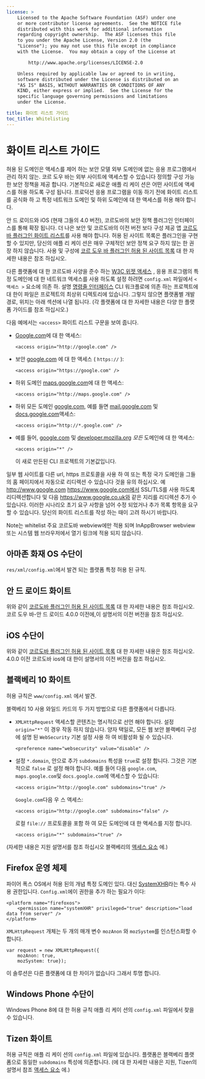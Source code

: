 ```yaml
---
license: >
    Licensed to the Apache Software Foundation (ASF) under one
    or more contributor license agreements.  See the NOTICE file
    distributed with this work for additional information
    regarding copyright ownership.  The ASF licenses this file
    to you under the Apache License, Version 2.0 (the
    "License"); you may not use this file except in compliance
    with the License.  You may obtain a copy of the License at

        http://www.apache.org/licenses/LICENSE-2.0

    Unless required by applicable law or agreed to in writing,
    software distributed under the License is distributed on an
    "AS IS" BASIS, WITHOUT WARRANTIES OR CONDITIONS OF ANY
    KIND, either express or implied.  See the License for the
    specific language governing permissions and limitations
    under the License.

title: 화이트 리스트 가이드
toc_title: Whitelisting
---
```


# 화이트 리스트 가이드

허용 된 도메인은 액세스를 제어 하는 보안 모델 외부 도메인에 없는 응용 프로그램에서 관리 하지 않는. 코르 도우 바는 외부 사이트에 액세스할 수 있습니다 정의할 구성 가능한 보안 정책을 제공 합니다. 기본적으로 새로운 애플 리 케이 션은 어떤 사이트에 액세스를 허용 하도록 구성 됩니다. 프로덕션 응용 프로그램을 이동 하기 전에 화이트 리스트를 공식화 하 고 특정 네트워크 도메인 및 하위 도메인에 대 한 액세스를 허용 해야 합니다.

안 드 로이드와 iOS (현재 그들의 4.0 버전), 코르도바의 보안 정책 플러그인 인터페이스를 통해 확장 됩니다. 더 나은 보안 및 코르도바의 이전 버전 보다 구성 제공 앱 [코르도바 플러그인 화이트 리스트][1]를 사용 해야 합니다. 허용 된 사이트 목록은 플러그인을 구현할 수 있지만, 당신의 애플 리 케이 션은 매우 구체적인 보안 정책 요구 하지 않는 한 권장 하지 않습니다. 사용 및 구성에 [코르 도우 바 플러그인 허용 된 사이트 목록][1] 대 한 자세한 내용은 참조 하십시오.

 [1]: https://github.com/apache/cordova-plugin-whitelist

다른 플랫폼에 대 한 코르도바 사양을 준수 하는 [W3C 위젯 액세스][2] , 응용 프로그램의 특정 도메인에 대 한 네트워크 액세스를 사용 하도록 설정 하려면 `config.xml` 파일에서 `< 액세스 >` 요소에 의존 하. 설명 [명령줄 인터페이스](../../cli/index.html) CLI 워크플로에 의존 하는 프로젝트에 대 한이 파일은 프로젝트의 최상위 디렉토리에 있습니다. 그렇지 않으면 플랫폼별 개발 경로, 위치는 아래 섹션에 나열 됩니다. (각 플랫폼에 대 한 자세한 내용은 다양 한 플랫폼 가이드를 참조 하십시오.)

 [2]: http://www.w3.org/TR/widgets-access/

다음 예에서는 `<access>` 화이트 리스트 구문을 보여 줍니다.

*   [Google.com][3]에 대 한 액세스:
    
        <access origin="http://google.com" />
        

*   보안 [google.com][4] 에 대 한 액세스 ( `https://` ):
    
        <access origin="https://google.com" />
        

*   하위 도메인 [maps.google.com][5]에 대 한 액세스:
    
        <access origin="http://maps.google.com" />
        

*   하위 모든 도메인 [google.com][3], 예를 들면 [mail.google.com][6] 및 [docs.google.com][7]액세스:
    
        <access origin="http://*.google.com" />
        

*   예를 들어, [google.com][3] 및 [developer.mozilla.org][8] *모든* 도메인에 대 한 액세스:
    
        <access origin="*" />
        
    
    이 새로 만든된 CLI 프로젝트의 기본값입니다.

 [3]: http://google.com
 [4]: https://google.com
 [5]: http://maps.google.com
 [6]: http://mail.google.com
 [7]: http://docs.google.com
 [8]: http://developer.mozilla.org

일부 웹 사이트를 다른 url, https 프로토콜을 사용 하 여 또는 특정 국가 도메인을 그들의 홈 페이지에서 자동으로 리디렉션 수 있습니다 것을 유의 하십시오. 예 http://www.google.com https://www.google.com에서 SSL/TLS를 사용 하도록 리디렉션합니다 및 다음 https://www.google.co.uk와 같은 지리를 리디렉션 추가 수 있습니다. 이러한 시나리오 초기 요구 사항을 넘어 수정 되었거나 추가 목록 항목을 요구할 수 있습니다. 당신의 화이트 리스트를 작성 하는 때이 고려 하시기 바랍니다.

Note는 whitelist 주요 코르도바 webview에만 적용 되며 InAppBrowser webview 또는 시스템 웹 브라우저에서 열기 링크에 적용 되지 않습니다.

## 아마존 화재 OS 수단이

`res/xml/config.xml`에서 발견 되는 플랫폼 특정 허용 된 규칙.

## 안 드 로이드 화이트

위와 같이 [코르도바 플러그인 허용 된 사이트 목록][1] 대 한 자세한 내용은 참조 하십시오. 코르 도우 바-안 드 로이드 4.0.0 이전에,이 설명서의 이전 버전을 참조 하십시오.

## iOS 수단이

위와 같이 [코르도바 플러그인 허용 된 사이트 목록][1] 대 한 자세한 내용은 참조 하십시오. 4.0.0 이전 코르도바 ios에 대 한이 설명서의 이전 버전을 참조 하십시오.

## 블랙베리 10 화이트

허용 규칙은 `www/config.xml` 에서 발견.

블랙베리 10 사용 와일드 카드의 두 가지 방법으로 다른 플랫폼에서 다릅니다.

*   `XMLHttpRequest` 액세스할 콘텐츠는 명시적으로 선언 해야 합니다. 설정 `origin="*"` 이 경우 작동 하지 않습니다. 양자 택일로, 모든 웹 보안 블랙베리 구성에 설명 된 `WebSecurity` 기본 설정 사용 하 여 비활성화 될 수 있습니다.
    
        <preference name="websecurity" value="disable" />
        

*   설정 `*.domain`, 안으로 추가 `subdomains` 특성을 `true`로 설정 합니다. 그것은 기본적으로 `false` 로 설정 해야 합니다. 예를 들어 다음 `google.com`, `maps.google.com`및 `docs.google.com`에 액세스할 수 있습니다:
    
        <access origin="http://google.com" subdomains="true" />
        
    
    `Google.com`다음 우 스 액세스:
    
        <access origin="http://google.com" subdomains="false" />
        
    
    로컬 `file://` 프로토콜을 포함 하 여 모든 도메인에 대 한 액세스를 지정 합니다.
    
        <access origin="*" subdomains="true" />
        

(자세한 내용은 지원 설명서를 참조 하십시오 블랙베리의 [액세스 요소][9] 에.)

 [9]: https://developer.blackberry.com/html5/documentation/ww_developing/Access_element_834677_11.html

## Firefox 운영 체제

파이어 폭스 OS에서 허용 된의 개념 특정 도메인 있다. 대신 [SystemXHR][10]라는 특수 사용 권한입니다. `Config.xml`에이 권한을 추가 하는 필요가 이다:

 [10]: https://developer.mozilla.org/en-US/docs/Web/API/XMLHttpRequest#Permissions

    <platform name="firefoxos">
        <permission name="systemXHR" privileged="true" description="load data from server" />
    </platform>
    

`XMLHttpRequest` 개체는 두 개의 매개 변수 `mozAnon` 와 `mozSystem`를 인스턴스화할 수 합니다.

    var request = new XMLHttpRequest({
        mozAnon: true,
        mozSystem: true});
    

이 솔루션은 다른 플랫폼에 대 한 차이가 없습니다 그래서 투명 합니다.

## Windows Phone 수단이

Windows Phone 8에 대 한 허용 규칙 애플 리 케이 션의 `config.xml` 파일에서 찾을 수 있습니다.

## Tizen 화이트

허용 규칙은 애플 리 케이 션의 `config.xml` 파일에 있습니다. 플랫폼은 블랙베리 플랫폼으로 동일한 `subdomains` 특성에 의존합니다. (에 대 한 자세한 내용은 지원, Tizen의 설명서 참조 [액세스 요소][11] 에.)

 [11]: https://developer.tizen.org/help/index.jsp?topic=%2Forg.tizen.web.appprogramming%2Fhtml%2Fide_sdk_tools%2Fconfig_editor_w3celements.htm